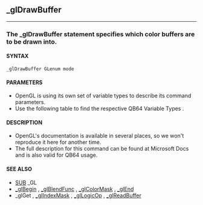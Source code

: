 ## _glDrawBuffer
---

### The _glDrawBuffer statement specifies which color buffers are to be drawn into.

#### SYNTAX

`_glDrawBuffer GLenum mode`

#### PARAMETERS
* OpenGL is using its own set of variable types to describe its command parameters.
* Use the following table to find the respective QB64 Variable Types .


#### DESCRIPTION
* OpenGL's documentation is available in several places, so we won't reproduce it here for another time.
* The full description for this command can be found at Microsoft Docs and is also valid for QB64 usage.


#### SEE ALSO
* [SUB](./SUB.md) _GL
* [_glBegin](./_glBegin.md) , [_glBlendFunc](./_glBlendFunc.md) , [_glColorMask](./_glColorMask.md) , [_glEnd](./_glEnd.md)
* _glGet , [_glIndexMask](./_glIndexMask.md) , [_glLogicOp](./_glLogicOp.md) , [_glReadBuffer](./_glReadBuffer.md)
